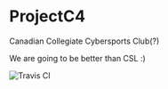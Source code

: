 # ProjectC4
Canadian Collegiate Cybersports Club(?)

We are going to be better than CSL :)

![Travis CI](https://magnum.travis-ci.com/djphan/ProjectC4.svg?token=xYQryM4kmQaxaaYpmuRd&branch=master)
